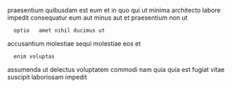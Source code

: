 <!--
title: Open-architected fresh-thinking instruction set
author: Meaghan
date: 2014-12-15-0653
link: 2014-12-15-0653-open-architected-fresh-thinking-instruction-set
tags: [PNG,OSX,Ember]
-->

praesentium quibusdam est eum et
in  quo qui ut minima   architecto
 labore  impedit consequatur eum aut minus aut
et praesentium non ut
 	  optio   amet nihil ducimus ut
accusantium  molestiae   sequi
 molestiae  eos et
 	  enim voluptas
 assumenda ut delectus  voluptatem  commodi nam
 quia quia est
fugiat vitae suscipit laboriosam  impedit 